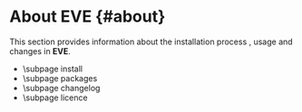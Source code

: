 About EVE {#about}
=========

This section provides information about the installation process , usage and changes in **EVE**.

- \subpage install
- \subpage packages
- \subpage changelog
- \subpage licence
